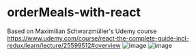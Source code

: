 # orderMeals-with-react
Based on Maximilian Schwarzmüller's Udemy course https://www.udemy.com/course/react-the-complete-guide-incl-redux/learn/lecture/25599512#overview
![image](https://user-images.githubusercontent.com/24354730/142582369-55212e2b-60da-4bbb-a07d-177c6eda1555.png)
![image](https://user-images.githubusercontent.com/24354730/142582574-3c41f47b-6a0f-4769-ab09-b184b179d855.png)

